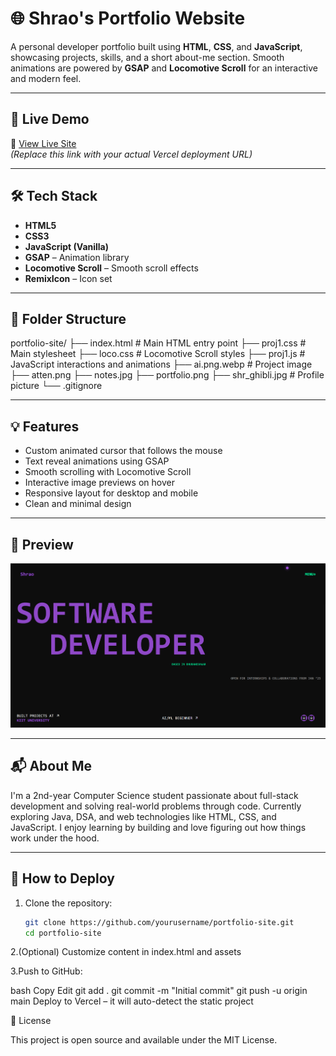 # 🌐 Shrao's Portfolio Website

A personal developer portfolio built using **HTML**, **CSS**, and **JavaScript**, showcasing projects, skills, and a short about-me section. Smooth animations are powered by **GSAP** and **Locomotive Scroll** for an interactive and modern feel.

---

## 🚀 Live Demo

🔗 [View Live Site](https://portfolio-proj1.vercel.app/)  
*(Replace this link with your actual Vercel deployment URL)*

---

## 🛠️ Tech Stack

- **HTML5**
- **CSS3**
- **JavaScript (Vanilla)**
- **GSAP** – Animation library
- **Locomotive Scroll** – Smooth scroll effects
- **RemixIcon** – Icon set

---

## 📂 Folder Structure

portfolio-site/
├── index.html # Main HTML entry point
├── proj1.css # Main stylesheet
├── loco.css # Locomotive Scroll styles
├── proj1.js # JavaScript interactions and animations
├── ai.png.webp # Project image
├── atten.png
├── notes.jpg
├── portfolio.png
├── shr_ghibli.jpg # Profile picture
└── .gitignore


---

## 💡 Features

- Custom animated cursor that follows the mouse
- Text reveal animations using GSAP
- Smooth scrolling with Locomotive Scroll
- Interactive image previews on hover
- Responsive layout for desktop and mobile
- Clean and minimal design

---

## 📸 Preview

![Portfolio Preview](./Portfolio_Proj1_ss.png)

---

## 📬 About Me

I'm a 2nd-year Computer Science student passionate about full-stack development and solving real-world problems through code. Currently exploring Java, DSA, and web technologies like HTML, CSS, and JavaScript. I enjoy learning by building and love figuring out how things work under the hood.

---

## 🚀 How to Deploy

1. Clone the repository:
   ```bash
   git clone https://github.com/yourusername/portfolio-site.git
   cd portfolio-site
2.(Optional) Customize content in index.html and assets

3.Push to GitHub:

bash
Copy
Edit
git add .
git commit -m "Initial commit"
git push -u origin main
Deploy to Vercel – it will auto-detect the static project

📄 License

This project is open source and available under the MIT License.
